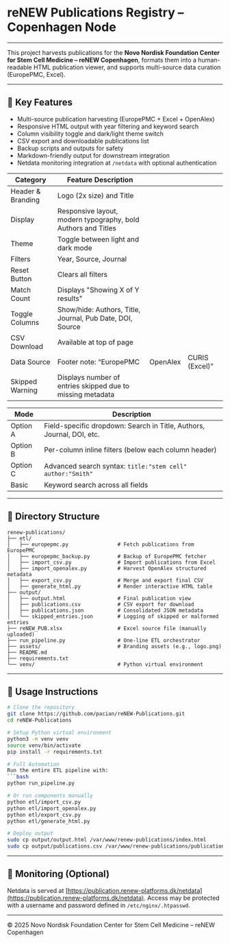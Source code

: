 # reNEW Publications Registry – Copenhagen Node
---

This project harvests publications for the **Novo Nordisk Foundation Center for Stem Cell Medicine – reNEW Copenhagen**, formats them into a human-readable HTML publication viewer, and supports multi-source data curation (EuropePMC, Excel).

---

## 🚀 Key Features

* Multi-source publication harvesting (EuropePMC + Excel + OpenAlex)
* Responsive HTML output with year filtering and keyword search
* Column visibility toggle and dark/light theme switch
* CSV export and downloadable publications list
* Backup scripts and outputs for safety
* Markdown-friendly output for downstream integration
* Netdata monitoring integration at `/netdata` with optional authentication


| Category          | Feature Description                                           |          |                |
| ----------------- | ------------------------------------------------------------- | -------- | -------------- |
| Header & Branding | Logo (2x size) and Title                                      |          |                |
| Display           | Responsive layout, modern typography, bold Authors and Titles |          |                |
| Theme             | Toggle between light and dark mode                            |          |                |
| Filters           | Year, Source, Journal                                         |          |                |
| Reset Button      | Clears all filters                                            |          |                |
| Match Count       | Displays "Showing X of Y results"                             |          |                |
| Toggle Columns    | Show/hide: Authors, Title, Journal, Pub Date, DOI, Source     |          |                |
| CSV Download      | Available at top of page                                      |          |                |
| Data Source       | Footer note: “EuropePMC                                       | OpenAlex | CURIS (Excel)” |
| Skipped Warning   | Displays number of entries skipped due to missing metadata    |          |                |


| Mode     | Description                                                           |
| -------- | --------------------------------------------------------------------- |
| Option A | Field-specific dropdown: Search in Title, Authors, Journal, DOI, etc. |
| Option B | Per-column inline filters (below each column header)                  |
| Option C | Advanced search syntax: `title:"stem cell" author:"Smith"`            |
| Basic    | Keyword search across all fields                                      |


---

## 📁 Directory Structure

```
renew-publications/
├── etl/
│   ├── europepmc.py                # Fetch publications from EuropePMC
│   ├── europepmc_backup.py         # Backup of EuropePMC fetcher
│   ├── import_csv.py               # Import publications from Excel
│   ├── import_openalex.py          # Harvest OpenAlex structured metadata
│   ├── export_csv.py               # Merge and export final CSV
│   ├── generate_html.py            # Render interactive HTML table
├── output/
│   ├── output.html                 # Final publication view
│   ├── publications.csv            # CSV export for download
│   ├── publications.json           # Consolidated JSON metadata
│   └── skipped_entries.json        # Logging of skipped or malformed entries
├── reNEW_PUB.xlsx                  # Excel source file (manually uploaded)
├── run_pipeline.py                 # One-line ETL orchestrator
├── assets/                         # Branding assets (e.g., logo.png)
├── README.md
├── requirements.txt
└── venv/                           # Python virtual environment
```

---

## 📌 Usage Instructions

```bash
# Clone the repository
git clone https://github.com/pacian/reNEW-Publications.git
cd reNEW-Publications

# Setup Python virtual environment
python3 -m venv venv
source venv/bin/activate
pip install -r requirements.txt

# Full Automation
Run the entire ETL pipeline with:
```bash
python run_pipeline.py

# Or run components manually
python etl/import_csv.py
python etl/import_openalex.py
python etl/export_csv.py
python etl/generate_html.py

# Deploy output
sudo cp output/output.html /var/www/renew-publications/index.html
sudo cp output/publications.csv /var/www/renew-publications/publications.csv
```

---

## 🔐 Monitoring (Optional)

Netdata is served at [https://publication.renew-platforms.dk/netdata](https://publication.renew-platforms.dk/netdata). Access may be protected with a username and password defined in `/etc/nginx/.htpasswd`.

---

© 2025 Novo Nordisk Foundation Center for Stem Cell Medicine – reNEW Copenhagen
